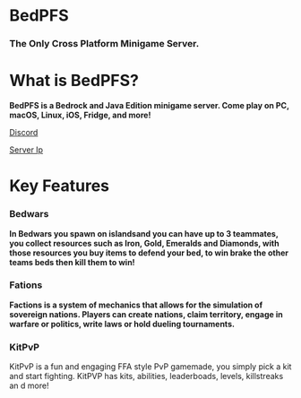 # BedPFS
### The Only Cross Platform Minigame Server.
# What is BedPFS?
**BedPFS is a Bedrock and Java Edition minigame server. 
Come play on PC, macOS, Linux, iOS, Fridge, and more!**

[Discord](https://BedPFS.krafterdev.xyz/discord)

[Server Ip](https://BedPFS.krafterdev.xyz/docs/join)

# Key Features
### Bedwars
**In Bedwars you spawn on islandsand you can have up to 3 teammates, you collect resources such as Iron, Gold, Emeralds and Diamonds, with those resources you buy items to defend your bed, to win brake the other teams beds then kill them to win!**

### Fations
**Factions is a system of mechanics that allows for the simulation of sovereign nations. Players can create nations, claim territory, engage in warfare or politics, write laws or hold dueling tournaments.**

### KitPvP
KitPvP is a fun and engaging FFA style PvP gamemade, you simply pick a kit and start fighting. KitPVP has kits, abilities, leaderboads, levels, killstreaks an
d more!
